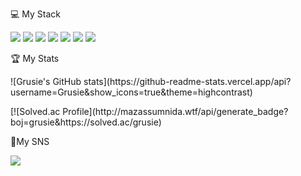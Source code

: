 <div>
<p>💻 My Stack</p>
<p><img src="https://img.shields.io/badge/Android-3DDC84?style=flat-square&amp;logo=Android&amp;logoColor=white" /> <img src="https://img.shields.io/badge/Kotlin-7F52FF?style=flat-square&amp;logo=kotlin&amp;logoColor=white" /> <img src="https://img.shields.io/badge/AndroidStudio-3DDC84?style=flat-square&amp;logo=AndroidStudio&amp;logoColor=white" /> <img src="https://img.shields.io/badge/Java-ff0000?style=flat-square&amp;logo=java&amp;logoColor=white" /> <img src="https://img.shields.io/badge/Github-181717?style=flat-square&amp;logo=Github&amp;logoColor=white" /> <img src="https://img.shields.io/badge/Firebase-FFCA28?style=flat-square&amp;logo=firebase&amp;logoColor=white" /> <img src="https://img.shields.io/badge/Notion-black?style=flat-square&amp;logo=Notion&amp;logoColor=white" /></p>
</div>
<div>
<p>🏆 My Stats</p>
<p>![Grusie's GitHub stats](https://github-readme-stats.vercel.app/api?username=Grusie&show_icons=true&theme=highcontrast)</p>
[![Solved.ac Profile](http://mazassumnida.wtf/api/generate_badge?boj=grusie&https://solved.ac/grusie)
</div>
<div>
<p>🎵My SNS</p> <a href="https://acoustic-station-8c0.notion.site/09a3dd4d0ac449159cc17c1f5d52428b"><img src="https://img.shields.io/badge/Notion-black?style=flat-square&amp;logo=Notion&amp;logoColor=white" /></p></a></p>
</div>
